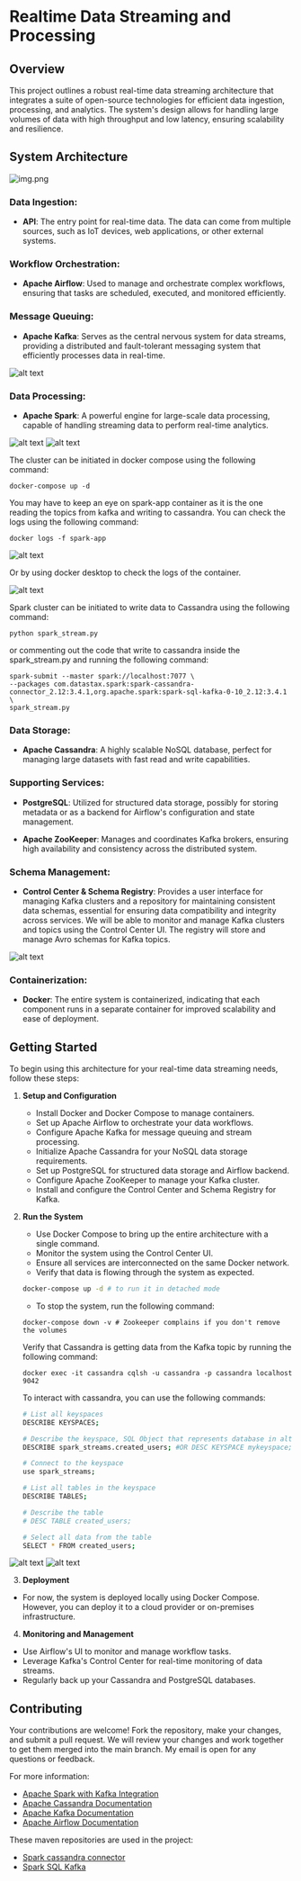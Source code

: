 # Realtime Data Streaming and Processing

## Overview

This project outlines a robust real-time data streaming architecture that integrates a suite of open-source technologies for efficient data ingestion, processing, and analytics. The system's design allows for handling large volumes of data with high throughput and low latency, ensuring scalability and resilience.

## System Architecture

![img.png](images/architecture.png)

### Data Ingestion:

- **API**: The entry point for real-time data. The data can come from multiple sources, such as IoT devices, web applications, or other external systems.

### Workflow Orchestration:

- **Apache Airflow**: Used to manage and orchestrate complex workflows, ensuring that tasks are scheduled, executed, and monitored efficiently.

### Message Queuing:

- **Apache Kafka**: Serves as the central nervous system for data streams, providing a distributed and fault-tolerant messaging system that efficiently processes data in real-time.

![alt text](images/topics.png)

### Data Processing:

- **Apache Spark**: A powerful engine for large-scale data processing, capable of handling streaming data to perform real-time analytics.

![alt text](images/spark-cluster.png)
![alt text](images/spark-exec.png)

The cluster can be initiated in docker compose using the following command:

```shell
docker-compose up -d
```

You may have to keep an eye on spark-app container as it is the one reading the topics from kafka and writing to cassandra. You can check the logs using the following command:

```shell
docker logs -f spark-app
```
![alt text](images/desk.png)

Or by using docker desktop to check the logs of the container.

![alt text](images/desk-log.png)

Spark cluster can be initiated to write data to Cassandra using the following command:

```shell
python spark_stream.py
```

or commenting out the code that write to cassandra inside the spark_stream.py and running the following command:

```shell
spark-submit --master spark://localhost:7077 \
--packages com.datastax.spark:spark-cassandra-connector_2.12:3.4.1,org.apache.spark:spark-sql-kafka-0-10_2.12:3.4.1 \
spark_stream.py
```

### Data Storage:

- **Apache Cassandra**: A highly scalable NoSQL database, perfect for managing large datasets with fast read and write capabilities.

### Supporting Services:

- **PostgreSQL**: Utilized for structured data storage, possibly for storing metadata or as a backend for Airflow's configuration and state management.

- **Apache ZooKeeper**: Manages and coordinates Kafka brokers, ensuring high availability and consistency across the distributed system.

### Schema Management:

- **Control Center & Schema Registry**: Provides a user interface for managing Kafka clusters and a repository for maintaining consistent data schemas, essential for ensuring data compatibility and integrity across services. We will be able to monitor and manage Kafka clusters and topics using the Control Center UI. The registry will store and manage Avro schemas for Kafka topics.

![alt text](images/control-center.png)

### Containerization:

- **Docker**: The entire system is containerized, indicating that each component runs in a separate container for improved scalability and ease of deployment.

## Getting Started

To begin using this architecture for your real-time data streaming needs, follow these steps:

1. **Setup and Configuration**

   - Install Docker and Docker Compose to manage containers.
   - Set up Apache Airflow to orchestrate your data workflows.
   - Configure Apache Kafka for message queuing and stream processing.
   - Initialize Apache Cassandra for your NoSQL data storage requirements.
   - Set up PostgreSQL for structured data storage and Airflow backend.
   - Configure Apache ZooKeeper to manage your Kafka cluster.
   - Install and configure the Control Center and Schema Registry for Kafka.

2. **Run the System**

   - Use Docker Compose to bring up the entire architecture with a single command.
   - Monitor the system using the Control Center UI.
   - Ensure all services are interconnected on the same Docker network.
   - Verify that data is flowing through the system as expected.

   ```bash
   docker-compose up -d # to run it in detached mode
   ```

   - To stop the system, run the following command:

   ```shell
   docker-compose down -v # Zookeeper complains if you don't remove the volumes
   ```

   Verify that Cassandra is getting data from the Kafka topic by running the following command:

   ```shell
   docker exec -it cassandra cqlsh -u cassandra -p cassandra localhost 9042
   ```

   To interact with cassandra, you can use the following commands:

   ```sh
   # List all keyspaces
   DESCRIBE KEYSPACES;

   # Describe the keyspace, SQL Object that represents database in alternative to database in RDBMS
   DESCRIBE spark_streams.created_users; #OR DESC KEYSPACE mykeyspace;

   # Connect to the keyspace
   use spark_streams;

   # List all tables in the keyspace
   DESCRIBE TABLES;

   # Describe the table
   # DESC TABLE created_users;

   # Select all data from the table
   SELECT * FROM created_users;
   ```

![alt text](images/cass-data.png)
![alt text](images/cass-data1.png)

3. **Deployment**

- For now, the system is deployed locally using Docker Compose. However, you can deploy it to a cloud provider or on-premises infrastructure.

4. **Monitoring and Management**

- Use Airflow's UI to monitor and manage workflow tasks.
- Leverage Kafka's Control Center for real-time monitoring of data streams.
- Regularly back up your Cassandra and PostgreSQL databases.

## Contributing

Your contributions are welcome! Fork the repository, make your changes, and submit a pull request. We will review your changes and work together to get them merged into the main branch. My email is open for any questions or feedback.

For more information:

- [Apache Spark with Kafka Integration](https://spark.apache.org/docs/latest/structured-streaming-kafka-integration.html)
- [Apache Cassandra Documentation](https://cassandra.apache.org/doc/latest/)
- [Apache Kafka Documentation](https://kafka.apache.org/documentation/)
- [Apache Airflow Documentation](https://airflow.apache.org/docs/apache-airflow/stable/index.html)

These maven repositories are used in the project:

- [Spark cassandra connector](spark-cassandra-connector_2.13)
- [Spark SQL Kafka](https://mvnrepository.com/artifact/org.apache.spark/spark-sql-kafka-0-10_2.13/3.5.1)

```

```
